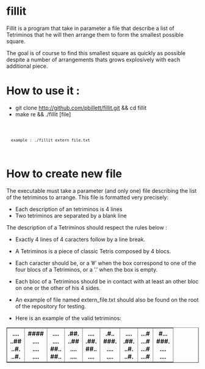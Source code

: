 # fillit
Fillit is a program that take in parameter a file that describe a list of Tetriminos that he will then arrange them to form the smallest possible square.

The goal is of course to find this smallest square as quickly as possible despite a number of arrangements thats grows explosively with each additional piece.

# How to use it :

- git clone http://github.com/pbillett/fillit.git && cd fillit
- make re && ./fillit [file]
<code>

      example : ./fillit extern_file.txt
      
</code>

# How to create new file

The executable must take a parameter (and only one) file describing the list of the tetriminos to arrange. 
This file is formatted very precisely:

- Each description of an tetriminos is 4 lines
- Two tetriminos are separated by a blank line

The description of a Tetriminos should respect the rules below :

- Exactly 4 lines of 4 caracters follow by a line break.
- A Tetriminos is a piece of classic Tetris composed by 4 blocs.
- Each caracter should be, or a ’#’ when the box correspond to one of the four blocs of a Tetriminos, 
or a ’.’ when the box is empty.
- Each bloc of a Tetriminos should be in contact with at least an other bloc on one or the other of his 4 sides.

- An example of file named extern_file.txt should also be found on the root of the repository for testing.
- Here is an example of the valid tetriminos:</br>

<TABLE BORDER="1">
  <TR> 
 <TH> 
    ....</br>
    ..##</br>
    ..#.</br>
    ..#.</br>
 </TH>
 <TH>
    ####</br>
    ....</br>
    ....</br>
    ....</br>
 </TH> 
 <TH>
    ....</br>
    ....</br>
    ##..</br>
    ##..</br>
 </TH>
 <TH>
    .##.</br>
    ..##</br>
    ....</br>
    ....</br>
 </TH>
 <TH>
    ....</br>
    .##.</br>
    ##..</br>
    ....</br>
 </TH>
 <TH>
    .#..</br>
    ###.</br>
    ....</br>
    ....</br>
 </TH>
 <TH>
    ....</br>
    .##.</br>
    ..#.</br>
    ..#.</br>
 </TH>
 <TH>
    ...#</br>
    ...#</br>
    ...#</br>
    ...#</br>
 </TH>
 <TH>
    #...</br>
    ###.</br>
    ....</br>
    ....</br>
 </TH>
  </TR> 
</TABLE>

